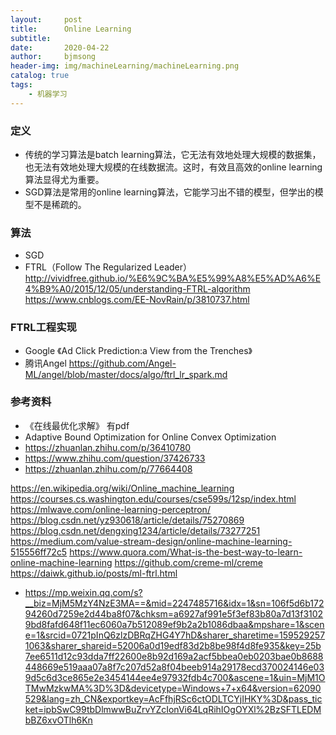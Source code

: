 ```yaml
---
layout:     post
title:      Online Learning
subtitle:   
date:       2020-04-22
author:     bjmsong
header-img: img/machineLearning/machineLearning.png
catalog: true
tags:
    - 机器学习
---
```

### 定义
- 传统的学习算法是batch learning算法，它无法有效地处理大规模的数据集，也无法有效地处理大规模的在线数据流。这时，有效且高效的online learning算法显得尤为重要。
- SGD算法是常用的online learning算法，它能学习出不错的模型，但学出的模型不是稀疏的。



### 算法

- SGD
- FTRL（Follow The Regularized Leader）
http://vividfree.github.io/%E6%9C%BA%E5%99%A8%E5%AD%A6%E4%B9%A0/2015/12/05/understanding-FTRL-algorithm
https://www.cnblogs.com/EE-NovRain/p/3810737.html



### FTRL工程实现

- Google 《Ad Click Prediction:a View from the Trenches》 
- 腾讯Angel https://github.com/Angel-ML/angel/blob/master/docs/algo/ftrl_lr_spark.md



### 参考资料

- 《在线最优化求解》 有pdf
- Adaptive Bound Optimization for Online Convex Optimization
- https://zhuanlan.zhihu.com/p/36410780
- https://www.zhihu.com/question/37426733
- https://zhuanlan.zhihu.com/p/77664408

https://en.wikipedia.org/wiki/Online_machine_learning
https://courses.cs.washington.edu/courses/cse599s/12sp/index.html
https://mlwave.com/online-learning-perceptron/
https://blog.csdn.net/yz930618/article/details/75270869
https://blog.csdn.net/dengxing1234/article/details/73277251
https://medium.com/value-stream-design/online-machine-learning-515556ff72c5
https://www.quora.com/What-is-the-best-way-to-learn-online-machine-learning
https://github.com/creme-ml/creme
https://daiwk.github.io/posts/ml-ftrl.html

- https://mp.weixin.qq.com/s?__biz=MjM5MzY4NzE3MA==&mid=2247485716&idx=1&sn=106f5d6b17294260d7259e2d44ba8f07&chksm=a6927af991e5f3ef83b80a7d13f31029bd8fafd648f11ec6060a7b512089ef9b2a2b1086dbaa&mpshare=1&scene=1&srcid=0721pInQ6zlzDBRqZHG4Y7hD&sharer_sharetime=1595292571063&sharer_shareid=52006a0d19edf83d2b8be98f4d8fe935&key=25b7ee6511d12c93dda7ff22600e8b92d169a2acf5bbea0eb0203bae0b8688448669e519aaa07a8f7c207d52a8f04beeb914a29178ecd370024146e039d5c6d3ce865e2e3454144ee4e97932fdb4c700&ascene=1&uin=MjM1OTMwMzkwMA%3D%3D&devicetype=Windows+7+x64&version=62090529&lang=zh_CN&exportkey=AcFfhjRSc6ctODLTCYjIHKY%3D&pass_ticket=ipbSwC99tbDlmwwBuZrvYZcIonVi64LqRihIOgOYXl%2BzSFTLEDMbBZ6xvOTlh6Kn